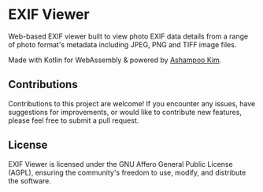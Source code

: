 # EXIF Viewer

Web-based EXIF viewer built to view photo EXIF data details from
a range of photo format's metadata including JPEG, PNG and TIFF image files.

Made with Kotlin for WebAssembly & powered by [Ashampoo Kim](https://github.com/ashampoo/kim).

## Contributions

Contributions to this project are welcome! If you encounter any issues,
have suggestions for improvements, or would like to contribute new features,
please feel free to submit a pull request.

## License

EXIF Viewer is licensed under the GNU Affero General Public License (AGPL),
ensuring the community's freedom to use, modify, and distribute the software.

